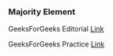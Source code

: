 ### Majority Element

GeeksForGeeks Editorial [Link](https://www.geeksforgeeks.org/majority-element/)

GeeksForGeeks Practice [Link](https://practice.geeksforgeeks.org/problems/majority-element-1587115620/1/)
